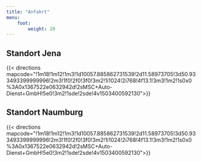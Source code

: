 ```yaml
---
title: "Anfahrt"
menu:
    foot:
        weight: 20
---
```


## Standort Jena ##
{{< directions mapcode="!1m18!1m12!1m3!1d10057.885862731539!2d11.58973705!3d50.933493399999996!2m3!1f0!2f0!3f0!3m2!1i1024!2i768!4f13.1!3m3!1m2!1s0x0%3A0x1367522e0632942d!2sMSC+Auto-Dienst+GmbH!5e0!3m2!1sde!2sde!4v1503400592130">}}

## Standort Naumburg ##
{{< directions mapcode="!1m18!1m12!1m3!1d10057.885862731539!2d11.58973705!3d50.933493399999996!2m3!1f0!2f0!3f0!3m2!1i1024!2i768!4f13.1!3m3!1m2!1s0x0%3A0x1367522e0632942d!2sMSC+Auto-Dienst+GmbH!5e0!3m2!1sde!2sde!4v1503400592130">}}

